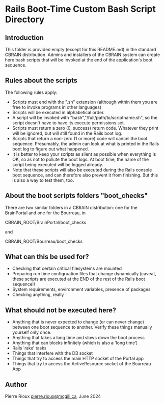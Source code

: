
# Rails Boot-Time Custom Bash Script Directory

## Introduction

This folder is provided empty (except for this README.md) in the
standard CBRAIN distribution. Admins and installers of the CBRAIN
system can create here bash scripts that will be invoked at the end
of the application's boot sequence.

## Rules about the scripts

The following rules apply:

* Scripts must end with the ".sh" extension (although within them
  you are free to invoke programs in other languages)
* Scripts will be executed in alphabetical order.
* A script will be invoked with "bash","/full/path/to/scriptname.sh",
  so the script doesn't have to have its execute permissions set.
* Scripts must return a zero (0, success) return code. Whatever they
  print will be ignored, but will still found in the Rails boot log.
* Scripts that return a non-zero (1 or more) code will cancel the
  boot sequence. Presumably, the admin can look at what is printed
  in the Rails boot log to figure out what happened.
* It is better to keep your scripts as silent as possible when
  everything is OK, so as not to pollute the boot logs. At boot
  time, the name of the script being executed will be logged already.
* Note that these scripts will also be executed during the Rails console
  boot sequence, and can therefore also prevent it from finishing. But
  this is also a way to test them, too.

## About the boot scripts folders "boot_checks"

There are two similar folders in a CBRAIN distribution: one for the
BrainPortal and one for the Bourreau, in

CBRAIN_ROOT/BrainPortal/boot_checks

and

CBRAIN_ROOT/Bourreau/boot_checks

## What can this be used for?

* Checking that certain critical filesystems are mounted
* Preparing run time configruation files that change dynamically
  (caveat, these scripts are executed at the END of the rest of
  the Rails boot sequence!)
* System requirements, environment variables, presence of packages
* Checking anything, really

## What should not be executed here?

* Anything that is never expected to change (or can never change) between
  one boot sequence to another. Verify these things manually yourself only once.
* Anything that takes a long time and slows down the boot process
* Anything that can blocks infinitely (which is also a 'long time')
* Rails 'rake' tasks
* Things that interfere with the DB socket
* Things that try to access the main HTTP socket of the Portal app
* Things that try to access the ActiveResource socket of the Bourreau App

## Author

Pierre Rioux <pierre.rioux@mcgill.ca>, June 2024

